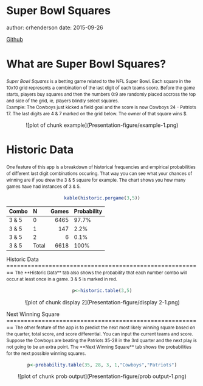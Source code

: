 Super Bowl Squares
========================================================
author: crhenderson
date: 2015-09-26

[Github](https://github.com/crhenderson/Super-Bowl-Squares-App)


 
 




What are Super Bowl Squares?
========================================================
<small>*Super Bowl Squares* is a betting game related to the NFL Super Bowl.  Each square in the 10x10 grid represents a combination of the last digit of each teams score.  Before the game starts, players buy squares and then the numbers 0:9 are randomly placed accross the top and side of the grid, ie, players blindly select squares.  
Example: The Cowboys just kicked a field goal and the score is now Cowboys 24 - Patriots 17.  The last digits are 4 & 7 marked on the grid below.  The owner of that square wins $.</small>
<center> 
![plot of chunk example](Presentation-figure/example-1.png) 
</center>

Historic Data
========================================================
<small>One feature of this app is a breakdown of historical frequencies and empirical probabilities of different last digit combinations occuring.  That way you can see what your chances of winning are if you drew the 3 & 5 square for example.  The chart shows you how many games have had instances of 3 & 5.</small>
 

<center>

```r
kable(historic.pergame(3,5))
```



|Combo |N     | Games|Probability |
|:-----|:-----|-----:|:-----------|
|3 & 5 |0     |  6465|97.7%       |
|3 & 5 |1     |   147|2.2%        |
|3 & 5 |2     |     6|0.1%        |
|3 & 5 |Total |  6618|100%        |
</center>
Historic Data
========================================================
<small>The **Historic Data** tab also shows the probability that each number combo will occur at least once in a game.  3 & 5 is marked in red.</small>


<center> 

```r
p<-historic.table(3,5)
```

![plot of chunk display 2](Presentation-figure/display 2-1.png) 
</center>
Next Winning Square
========================================================
<small>The other feature of the app is to predict the next most likely winning square based on the quarter, total score, and score differential.  You can input the current teams and score.  Suppose the Cowboys are beating the Patriots 35-28 in the 3rd quarter and the next play is not going to be an extra point.  The **Next Winning Square** tab shows the probabilities for the next possible winning squares.</small>


<center>

```r
p<-probability.table(35, 28, 3, 1,"Cowboys","Patriots")
```

![plot of chunk prob output](Presentation-figure/prob output-1.png) 
</center>
